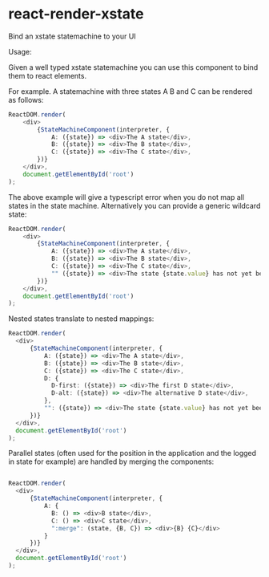 # react-render-xstate
Bind an xstate statemachine to your UI

Usage:

Given a well typed xstate statemachine you can use this component to bind them to react elements.

For example. A statemachine with three states A B and C can be rendered as follows:

```ts
ReactDOM.render(
    <div>
        {StateMachineComponent(interpreter, {
            A: ({state}) => <div>The A state</div>,
            B: ({state}) => <div>The B state</div>,
            C: ({state}) => <div>The C state</div>,
        })}
    </div>,
    document.getElementById('root')
);

```

The above example will give a typescript error when you do not map all states in the state machine. Alternatively you can provide a generic wildcard state:

```ts
ReactDOM.render(
    <div>
        {StateMachineComponent(interpreter, {
            A: ({state}) => <div>The A state</div>,
            B: ({state}) => <div>The B state</div>,
            C: ({state}) => <div>The C state</div>,
            "" ({state}) => <div>The state {state.value} has not yet been defined</div>
        })}
    </div>,
    document.getElementById('root')
);

```

Nested states translate to nested mappings:

```ts
ReactDOM.render(
  <div>
      {StateMachineComponent(interpreter, {
          A: ({state}) => <div>The A state</div>,
          B: ({state}) => <div>The B state</div>,
          C: ({state}) => <div>The C state</div>,
          D: {
            D-first: ({state}) => <div>The first D state</div>,
            D-alt: ({state}) => <div>The alternative D state</div>,
          },
          "": ({state}) => <div>The state {state.value} has not yet been defined</div>
      })}
  </div>,
  document.getElementById('root')
);
```

Parallel states (often used for the position in the application and the logged in state for example) are handled by merging the components:

```ts

ReactDOM.render(
  <div>
      {StateMachineComponent(interpreter, {
          A: {
            B: () => <div>B state</div>,
            C: () => <div>C state</div>,
            ":merge": (state, {B, C}) => <div>{B} {C}</div>
          }
      })}
  </div>,
  document.getElementById('root')
);
```
